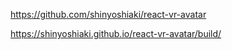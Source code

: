 <https://github.com/shinyoshiaki/react-vr-avatar>

<https://shinyoshiaki.github.io/react-vr-avatar/build/>
